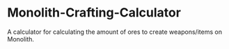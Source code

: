 # Monolith-Crafting-Calculator
A calculator for calculating the amount of ores to create weapons/items on Monolith.
